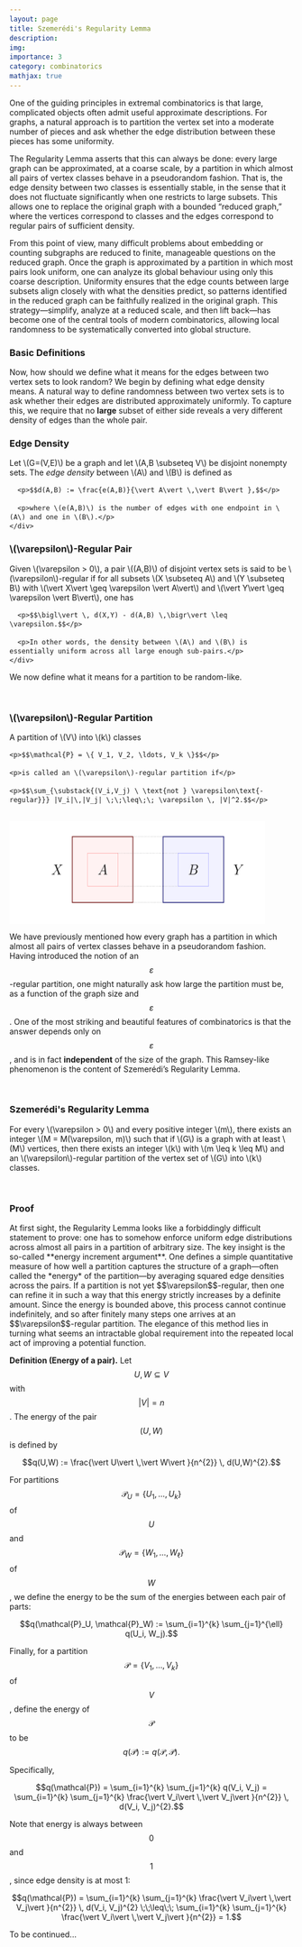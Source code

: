 ```yaml
---
layout: page
title: Szemerédi's Regularity Lemma
description: 
img: 
importance: 3
category: combinatorics
mathjax: true
---
```

<script async src="https://www.googletagmanager.com/gtag/js?id=G-0823RLC0T3"></script>
<script>
  window.dataLayer = window.dataLayer ||  [];
  function gtag(){dataLayer.push(arguments);}
  gtag('js', new Date());

  gtag('config', 'G-0823RLC0T3');
</script>

One of the guiding principles in extremal combinatorics is that large, complicated objects often admit useful approximate descriptions. For graphs, a natural approach is to partition the vertex set into a moderate number of pieces and ask whether the edge distribution between these pieces has some uniformity. 

The Regularity Lemma asserts that this can always be done: every large graph can be approximated, at a coarse scale, by a partition in which almost all pairs of vertex classes behave in a pseudorandom fashion. That is, the edge density between two classes is essentially stable, in the sense that it does not fluctuate significantly when one restricts to large subsets. This allows one to replace the original graph with a bounded “reduced graph,” where the vertices correspond to classes and the edges correspond to regular pairs of sufficient density.

From this point of view, many difficult problems about embedding or counting subgraphs are reduced to finite, manageable questions on the reduced graph. Once the graph is approximated by a partition in which most pairs look uniform, one can analyze its global behaviour using only this coarse description. Uniformity ensures that the edge counts between large subsets align closely with what the densities predict, so patterns identified in the reduced graph can be faithfully realized in the original graph. This strategy—simplify, analyze at a reduced scale, and then lift back—has become one of the central tools of modern combinatorics, allowing local randomness to be systematically converted into global structure.

<h3>Basic Definitions</h3>

Now, how should we define what it means for the edges between two vertex sets to look random? We begin by defining what edge density means. A natural way to define randomness between two vertex sets is to ask whether their edges are distributed approximately uniformly. To capture this, we require that no **large** subset of either side reveals a very different density of edges than the whole pair.

<div class="cv">
  <div class="card mt-3 p-3">
    <h3 class="card-title font-weight-medium">Edge Density</h3>
    <div class="card-text">
      <p>Let \(G=(V,E)\) be a graph and let \(A,B \subseteq V\) be disjoint nonempty sets. The <em>edge density</em> between \(A\) and \(B\) is defined as</p>
      
      <p>$$d(A,B) := \frac{e(A,B)}{\vert A\vert \,\vert B\vert },$$</p>
      
      <p>where \(e(A,B)\) is the number of edges with one endpoint in \(A\) and one in \(B\).</p>
    </div>
  </div>
  
  <div class="card mt-3 p-3">
    <h3 class="card-title font-weight-medium">\(\varepsilon\)-Regular Pair</h3>
    <div class="card-text">
      <p>Given \(\varepsilon > 0\), a pair \((A,B)\) of disjoint vertex sets is said to be \(\varepsilon\)-regular if for all subsets \(X \subseteq A\) and \(Y \subseteq B\) with \(\vert X\vert \geq \varepsilon \vert A\vert\) and \(\vert Y\vert \geq \varepsilon \vert B\vert\), one has</p>
      
      <p>$$\bigl\vert \, d(X,Y) - d(A,B) \,\bigr\vert \leq \varepsilon.$$</p>
      
      <p>In other words, the density between \(A\) and \(B\) is essentially uniform across all large enough sub-pairs.</p>
    </div>
  </div>
</div>

We now define what it means for a partition to be random-like.

<br>
<div class="card mt-3 p-3">
  <h3 class="card-title font-weight-medium">\(\varepsilon\)-Regular Partition</h3>
  <div class="card-text">
    <p>A partition of \(V\) into \(k\) classes</p>
    
    <p>$$\mathcal{P} = \{ V_1, V_2, \ldots, V_k \}$$</p>
    
    <p>is called an \(\varepsilon\)-regular partition if</p>
    
    <p>$$\sum_{\substack{(V_i,V_j) \ \text{not } \varepsilon\text{-regular}}} |V_i|\,|V_j| \;\;\leq\;\; \varepsilon \, |V|^2.$$</p>
  </div>
</div>
<br>

<figure style="max-width: 90%; margin: 0; text-align: center;">
  <img src="/assets/img/epsilon_regular_partition.png" 
       alt="Epsilon Regular Partition" 
       style="max-width: 100%; height: auto; display: block; margin: 0 auto;">
</figure>

We have previously mentioned how every graph has a partition in which almost all pairs of vertex classes behave in a pseudorandom fashion. Having introduced the notion of an $$\varepsilon$$-regular partition, one might naturally ask how large the partition must be, as a function of the graph size and $$\varepsilon$$. One of the most striking and beautiful features of combinatorics is that the answer depends only on $$\varepsilon$$, and is in fact **independent** of the size of the graph. This Ramsey-like phenomenon is the content of Szemerédi’s Regularity Lemma.

<br>
<div class="card mt-3 p-3">
  <h3 class="card-title font-weight-medium">Szemerédi's Regularity Lemma</h3>
  <div class="card-text">
    <p>For every \(\varepsilon > 0\) and every positive integer \(m\), there exists an integer \(M = M(\varepsilon, m)\) such that if \(G\) is a graph with at least \(M\) vertices, then there exists an integer \(k\) with \(m \leq k \leq M\) and an \(\varepsilon\)-regular partition of the vertex set of \(G\) into \(k\) classes.</p>
  </div>
</div>  
<br>

<h3>Proof</h3>
At first sight, the Regularity Lemma looks like a forbiddingly difficult statement to prove: one has to somehow enforce uniform edge distributions across almost all pairs in a partition of arbitrary size. The key insight is the so-called **energy increment argument**. One defines a simple quantitative measure of how well a partition captures the structure of a graph—often called the *energy* of the partition—by averaging squared edge densities across the pairs. If a partition is not yet $$\varepsilon$$-regular, then one can refine it in such a way that this energy strictly increases by a definite amount. Since the energy is bounded above, this process cannot continue indefinitely, and so after finitely many steps one arrives at an $$\varepsilon$$-regular partition. The elegance of this method lies in turning what seems an intractable global requirement into the repeated local act of improving a potential function.  

**Definition (Energy of a pair).**  Let $$U, W \subseteq V$$ with $$\vert V\vert  = n$$. The energy of the pair $$(U,W)$$ is defined by  

$$q(U,W) := \frac{\vert U\vert \,\vert W\vert }{n^{2}} \, d(U,W)^{2}.$$

For partitions  $$\mathcal{P}_U = \{ U_1, \ldots, U_k \}$$ of $$U$$ and $$\mathcal{P}_W = \{ W_1, \ldots, W_\ell \}$$ of $$W$$, we define the energy to be the sum of the energies between each pair of parts:  

$$q(\mathcal{P}_U, \mathcal{P}_W) := \sum_{i=1}^{k} \sum_{j=1}^{\ell} q(U_i, W_j).$$

Finally, for a partition  $$\mathcal{P} = \{ V_1, \ldots, V_k \}$$ of $$V$$, define the energy of $$\mathcal{P}$$ to be $$q(\mathcal{P}) := q(\mathcal{P}, \mathcal{P}).$$

Specifically,  

$$q(\mathcal{P}) = \sum_{i=1}^{k} \sum_{j=1}^{k} q(V_i, V_j) = \sum_{i=1}^{k} \sum_{j=1}^{k} \frac{\vert V_i\vert \,\vert V_j\vert }{n^{2}} \, d(V_i, V_j)^{2}.$$

Note that energy is always between $$0$$ and $$1$$, since edge density is at most $1$:  

$$q(\mathcal{P}) = \sum_{i=1}^{k} \sum_{j=1}^{k} \frac{\vert V_i\vert \,\vert V_j\vert }{n^{2}} \, d(V_i, V_j)^{2} \;\;\leq\;\; \sum_{i=1}^{k} \sum_{j=1}^{k} \frac{\vert V_i\vert \,\vert V_j\vert }{n^{2}} = 1.$$

To be continued...